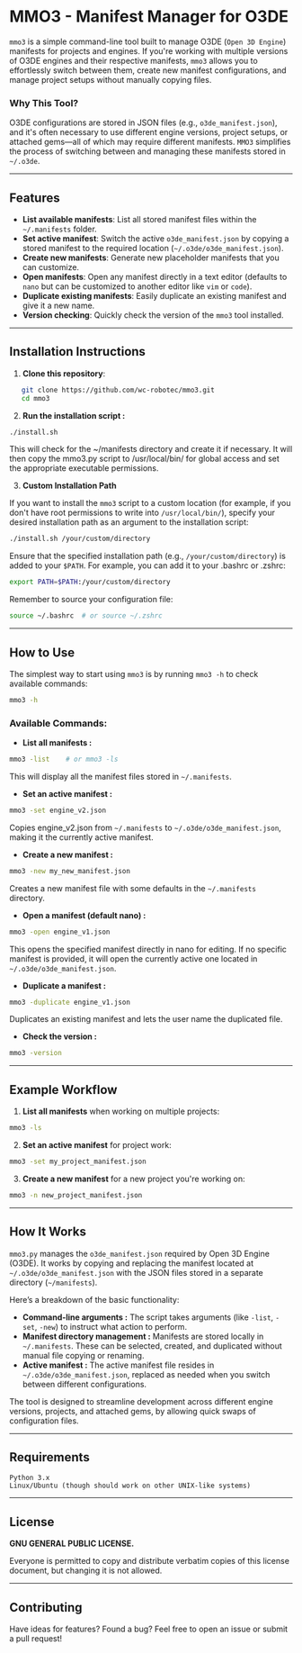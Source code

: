# MMO3 - Manifest Manager for O3DE

`mmo3` is a simple command-line tool built to manage O3DE (`Open 3D Engine`) manifests for projects and engines. 
If you're working with multiple versions of O3DE engines and their respective manifests, `mmo3` allows you to effortlessly switch between them, create new manifest configurations, and manage project setups without manually copying files.

### Why This Tool?
O3DE configurations are stored in JSON files (e.g., `o3de_manifest.json`), and it's often necessary to use different engine versions, project setups, or attached gems—all of which may require different manifests. `MMO3` simplifies the process of switching between and managing these manifests stored in `~/.o3de`.

---

## Features

- **List available manifests**: List all stored manifest files within the `~/.manifests` folder.
- **Set active manifest**: Switch the active `o3de_manifest.json` by copying a stored manifest to the required location (`~/.o3de/o3de_manifest.json`).
- **Create new manifests**: Generate new placeholder manifests that you can customize.
- **Open manifests**: Open any manifest directly in a text editor (defaults to `nano` but can be customized to another editor like `vim` or `code`).
- **Duplicate existing manifests**: Easily duplicate an existing manifest and give it a new name.
- **Version checking**: Quickly check the version of the `mmo3` tool installed.

---

## Installation Instructions

1. **Clone this repository**:
```bash
   git clone https://github.com/wc-robotec/mmo3.git
   cd mmo3
```

2. **Run the installation script :**
```bash
./install.sh
```
This will check for the ~/manifests directory and create it if necessary. It will then copy the mmo3.py script to /usr/local/bin/ for global access and set the appropriate executable permissions.     

3. **Custom Installation Path**

If you want to install the `mmo3` script to a custom location (for example, if you don't have root permissions to write into `/usr/local/bin/`), specify your desired installation path as an argument to the installation script: 
```bash
./install.sh /your/custom/directory
```

Ensure that the specified installation path (e.g., `/your/custom/directory`) is added to your `$PATH`. For example, you can add it to your .bashrc or .zshrc: 
```bash
export PATH=$PATH:/your/custom/directory
```

Remember to source your configuration file: 
```bash
source ~/.bashrc  # or source ~/.zshrc
```

---

## How to Use 

The simplest way to start using `mmo3` is by running `mmo3 -h` to check available commands: 
```bash
mmo3 -h
```

### Available Commands: 

- **List all manifests :** 
```bash
mmo3 -list    # or mmo3 -ls
```
This will display all the manifest files stored in `~/.manifests`. 

- **Set an active manifest :** 
```bash
mmo3 -set engine_v2.json
```
Copies engine_v2.json from `~/.manifests` to `~/.o3de/o3de_manifest.json`, making it the currently active manifest. 

- **Create a new manifest :** 
```bash
mmo3 -new my_new_manifest.json
```
Creates a new manifest file with some defaults in the `~/.manifests` directory. 

- **Open a manifest (default nano) :** 
```bash
mmo3 -open engine_v1.json
```
This opens the specified manifest directly in nano for editing. If no specific manifest is provided, it will open the currently active one located in `~/.o3de/o3de_manifest.json`. 

- **Duplicate a manifest :** 
```bash
mmo3 -duplicate engine_v1.json
```
Duplicates an existing manifest and lets the user name the duplicated file. 

- **Check the version :** 
```bash
mmo3 -version
```

---

## Example Workflow 
1. **List all manifests** when working on multiple projects: 
```bash
mmo3 -ls
```
2. **Set an active manifest** for project work: 
```bash
mmo3 -set my_project_manifest.json
```
3. **Create a new manifest** for a new project you're working on: 
```bash
mmo3 -n new_project_manifest.json
```

---

## How It Works 

`mmo3.py` manages the `o3de_manifest.json` required by Open 3D Engine (O3DE). It works by copying and replacing the manifest located at `~/.o3de/o3de_manifest.json` with the JSON files stored in a separate directory (`~/manifests`). 

Here’s a breakdown of the basic functionality: 

- **Command-line arguments :** The script takes arguments (like `-list`, `-set`, `-new`) to instruct what action to perform.
- **Manifest directory management :** Manifests are stored locally in `~/.manifests`. These can be selected, created, and duplicated without manual file copying or renaming.
- **Active manifest :** The active manifest file resides in `~/.o3de/o3de_manifest.json`, replaced as needed when you switch between different configurations.

The tool is designed to streamline development across different engine versions, projects, and attached gems, by allowing quick swaps of configuration files. 

---

## Requirements
    Python 3.x
    Linux/Ubuntu (though should work on other UNIX-like systems)
---

## License 

**GNU GENERAL PUBLIC LICENSE.**

Everyone is permitted to copy and distribute verbatim copies
of this license document, but changing it is not allowed.

---

## Contributing
Have ideas for features? Found a bug? Feel free to open an issue or submit a pull request! 
